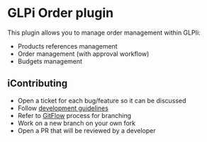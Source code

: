 # GLPi Order plugin

This plugin allows you to manage order management within GLPIi:

- Products references management
- Order management (with approval workflow)
- Budgets management

iContributing
------------

* Open a ticket for each bug/feature so it can be discussed
* Follow [development guidelines](http://glpi-developer-documentation.readthedocs.io/en/latest/plugins.html)
* Refer to [GitFlow](http://git-flow.readthedocs.io/) process for branching
* Work on a new branch on your own fork
* Open a PR that will be reviewed by a developer
